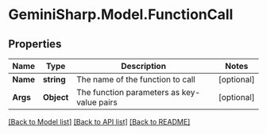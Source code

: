 # GeminiSharp.Model.FunctionCall

## Properties

Name | Type | Description | Notes
------------ | ------------- | ------------- | -------------
**Name** | **string** | The name of the function to call | [optional] 
**Args** | **Object** | The function parameters as key-value pairs | [optional] 

[[Back to Model list]](../README.md#documentation-for-models) [[Back to API list]](../README.md#documentation-for-api-endpoints) [[Back to README]](../README.md)

